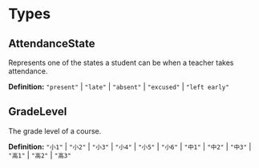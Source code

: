 # Types

## AttendanceState

Represents one of the states a student can be when a teacher takes attendance.

**Definition:**
`"present"` | `"late"` | `"absent"` | `"excused"` | `"left early"`

## GradeLevel

The grade level of a course.

**Definition:**
`"小1"` | `"小2"` | `"小3"` | `"小4"` | `"小5"` | `"小6"` | `"中1"` | `"中2"` | `"中3"` | `"高1"` | `"高2"` | `"高3"`
